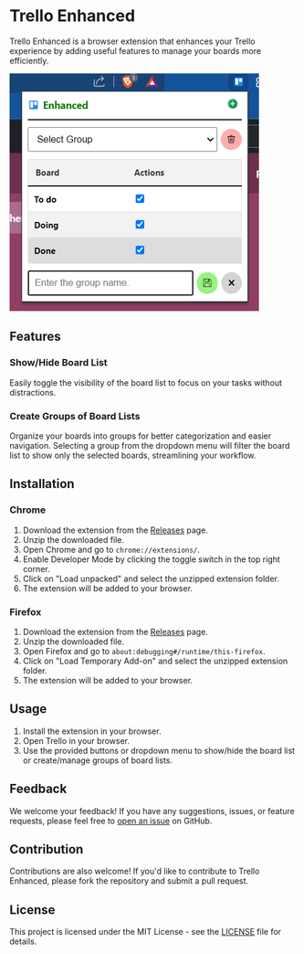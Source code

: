 # Trello Enhanced

Trello Enhanced is a browser extension that enhances your Trello experience by adding useful features to manage your boards more efficiently.

![Trello Enhanced](/screenshots/screenshot-3.png)

## Features

### Show/Hide Board List
Easily toggle the visibility of the board list to focus on your tasks without distractions.

### Create Groups of Board Lists
Organize your boards into groups for better categorization and easier navigation. Selecting a group from the dropdown menu will filter the board list to show only the selected boards, streamlining your workflow.

## Installation

### Chrome
1. Download the extension from the [Releases](https://github.com/sachinkiranti/trello-enhanced/releases) page.
2. Unzip the downloaded file.
3. Open Chrome and go to `chrome://extensions/`.
4. Enable Developer Mode by clicking the toggle switch in the top right corner.
5. Click on "Load unpacked" and select the unzipped extension folder.
6. The extension will be added to your browser.

### Firefox
1. Download the extension from the [Releases](https://github.com/sachinkiranti/trello-enhanced/releases) page.
2. Unzip the downloaded file.
3. Open Firefox and go to `about:debugging#/runtime/this-firefox`.
4. Click on "Load Temporary Add-on" and select the unzipped extension folder.
5. The extension will be added to your browser.

## Usage
1. Install the extension in your browser.
2. Open Trello in your browser.
3. Use the provided buttons or dropdown menu to show/hide the board list or create/manage groups of board lists.

## Feedback
We welcome your feedback! If you have any suggestions, issues, or feature requests, please feel free to [open an issue](https://github.com/sachinkiranti/trello-enhanced/issues) on GitHub.

## Contribution
Contributions are also welcome! If you'd like to contribute to Trello Enhanced, please fork the repository and submit a pull request.

## License
This project is licensed under the MIT License - see the [LICENSE](LICENSE) file for details.